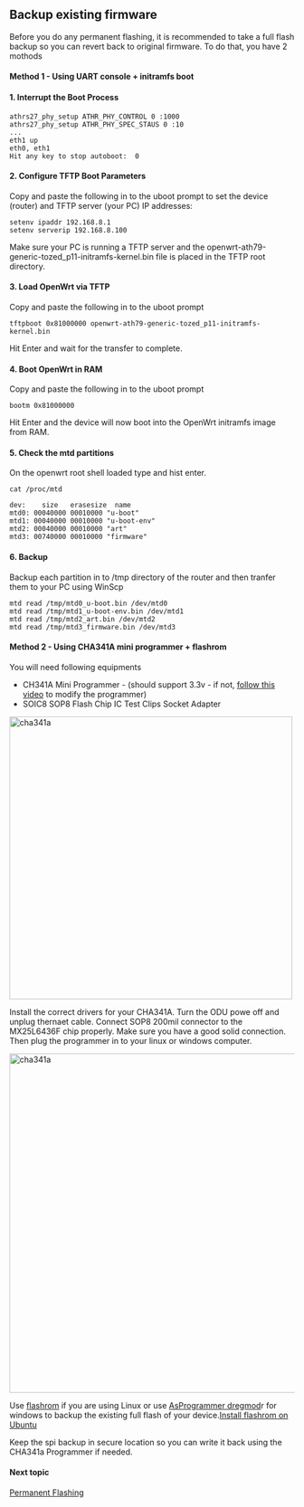 
## Backup existing firmware

Before you do any permanent flashing, it is recommended to take a full flash backup so you can revert back to original firmware. 
To do that, you have 2 mothods

#### Method 1 - Using UART console + initramfs boot

#### 1. Interrupt the Boot Process

    athrs27_phy_setup ATHR_PHY_CONTROL 0 :1000
    athrs27_phy_setup ATHR_PHY_SPEC_STAUS 0 :10
    ...
    eth1 up
    eth0, eth1
    Hit any key to stop autoboot:  0

#### 2. Configure TFTP Boot Parameters
Copy and paste the following in to the uboot prompt to set the device (router) and TFTP server (your PC) IP addresses:

    setenv ipaddr 192.168.8.1
    setenv serverip 192.168.8.100

Make sure your PC is running a TFTP server and the openwrt-ath79-generic-tozed_p11-initramfs-kernel.bin file is placed in the TFTP root directory.

#### 3. Load OpenWrt via TFTP
Copy and paste the following in to the uboot prompt

    tftpboot 0x81000000 openwrt-ath79-generic-tozed_p11-initramfs-kernel.bin
    
Hit Enter and wait for the transfer to complete.

#### 4. Boot OpenWrt in RAM
Copy and paste the following in to the uboot prompt

    bootm 0x81000000

Hit Enter and the device will now boot into the OpenWrt initramfs image from RAM.

#### 5. Check the mtd partitions
On the openwrt root shell loaded type and hist enter.

    cat /proc/mtd

    dev:    size   erasesize  name
    mtd0: 00040000 00010000 "u-boot"
    mtd1: 00040000 00010000 "u-boot-env"
    mtd2: 00040000 00010000 "art"
    mtd3: 00740000 00010000 "firmware"

#### 6. Backup 
Backup each partition in to /tmp directory of the router and then tranfer them to your PC using WinScp

    mtd read /tmp/mtd0_u-boot.bin /dev/mtd0
    mtd read /tmp/mtd1_u-boot-env.bin /dev/mtd1
    mtd read /tmp/mtd2_art.bin /dev/mtd2
    mtd read /tmp/mtd3_firmware.bin /dev/mtd3


#### Method 2 - Using CHA341A mini programmer + flashrom
You will need following equipments

 - CH341A Mini Programmer - (should support 3.3v - if not, [follow this video](https://www.youtube.com/watch?v=C53-aqp4hbI) to modify the programmer)
 - SOIC8 SOP8 Flash Chip IC Test Clips Socket
   Adapter

<img src="https://res.cloudinary.com/dckmedia/image/upload/v1751113360/CHA341a_iib8vz.jpg" alt="cha341a" width="500"/>

Install the correct drivers for your CHA341A. Turn the ODU powe off and unplug thernaet cable. Connect SOP8 200mil connector to the MX25L6436F chip properly. Make sure you have a good solid connection. Then plug the programmer in to your linux or windows computer. 

<img src="https://res.cloudinary.com/dckmedia/image/upload/v1751113196/Tozed_P11/pin_configuration.jpg" alt="cha341a" width="600"/>

Use [flashrom](https://github.com/flashrom/flashrom) if you are using Linux or use [AsProgrammer dregmod](https://github.com/therealdreg/asprogrammer-dregmod)r for windows to backup the existing full flash of your device.[Install flashrom on Ubuntu](https://installati.one/install-flashrom-ubuntu-22-04)

Keep the spi backup in secure location so you can write it back using the CHA341a Programmer if needed.

#### Next topic
[Permanent Flashing](https://github.com/dckmedia/TozedP11_Openwrt/blob/main/Step%202%20-%20Permanent%20Flashing.md)
